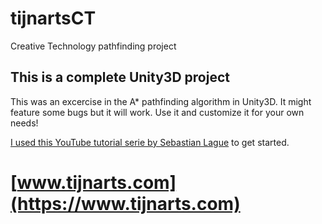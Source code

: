 # tijnartsCT
Creative Technology pathfinding project

## This is a complete Unity3D project

This was an excercise in the A* pathfinding algorithm in Unity3D. It might feature some bugs but it will work. Use it and customize it for your own needs!

[I used this YouTube tutorial serie by Sebastian Lague](https://www.youtube.com/watch?v=-L-WgKMFuhE&list=PLFt_AvWsXl0cq5Umv3pMC9SPnKjfp9eGW) to get started.

# [www.tijnarts.com](https://www.tijnarts.com)
